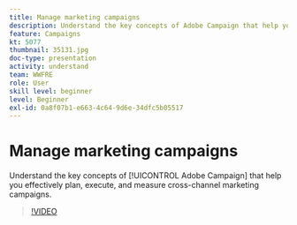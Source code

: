 ```yaml
---
title: Manage marketing campaigns
description: Understand the key concepts of Adobe Campaign that help you effectively plan, execute, and measure cross-channel marketing campaigns.
feature: Campaigns
kt: 5077
thumbnail: 35131.jpg
doc-type: presentation
activity: understand
team: WWFRE
role: User
skill level: beginner
level: Beginner
exl-id: 0a8f07b1-e663-4c64-9d6e-34dfc5b05517
---
```

# Manage marketing campaigns

Understand the key concepts of [!UICONTROL Adobe Campaign] that help you effectively plan, execute, and measure cross-channel marketing campaigns.

>[!VIDEO](https://video.tv.adobe.com/v/35131?quality=12)

